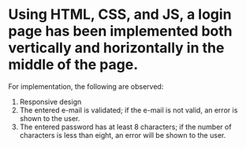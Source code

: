 # Using HTML, CSS, and JS, a login page has been implemented both vertically and horizontally in the middle of the page.

For implementation, the following are observed:
1. Responsive design
2. The entered e-mail is validated; if the e-mail is not valid, an error is shown to the user.
3. The entered password has at least 8 characters; if the number of characters is less than eight, an error will be shown to the user.
